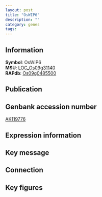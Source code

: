 ```yaml
---
layout: post
title: "OsWIP6"
description: ""
category: genes
tags: 
---
```


## Information
__Symbol__: OsWIP6  
__MSU__: [LOC_Os09g31140](http://rice.plantbiology.msu.edu/cgi-bin/ORF_infopage.cgi?orf=LOC_Os09g31140)  
__RAPdb__: [Os09g0485500](http://rapdb.dna.affrc.go.jp/viewer/gbrowse_details/irgsp1?name=Os09g0485500)  

## Publication

## Genbank accession number
[AK119776](http://www.ncbi.nlm.nih.gov/nuccore/AK119776)  

## Expression information

## Key message

## Connection

## Key figures


